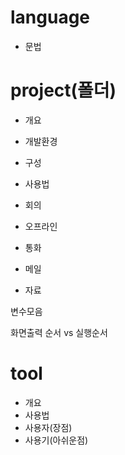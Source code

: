 # language
- 문법 

# project(폴더)
- 개요
 - 개발환경 
- 구성
- 사용법

- 회의
 - 오프라인
 - 통화
 - 메일
 
- 자료 



변수모음

화면출력 순서 vs 실행순서 



# tool 
- 개요
- 사용법 
- 사용자(장점)
- 사용기(아쉬운점)